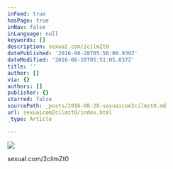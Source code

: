 ```yaml
---
inFeed: true
hasPage: true
inNav: false
inLanguage: null
keywords: []
description: sexuaI.com/2cilmZt0
datePublished: '2016-08-28T05:56:00.939Z'
dateModified: '2016-08-28T05:51:05.837Z'
title: ''
author: []
via: {}
authors: []
publisher: {}
starred: false
sourcePath: _posts/2016-08-28-sexuaicom2cilmzt0.md
url: sexuaicom2cilmzt0/index.html
_type: Article

---
```

![](https://the-grid-user-content.s3-us-west-2.amazonaws.com/ccf09961-dc41-4463-a942-0b41f4f6597d.jpg)

sexuaI.com/2cilmZt0